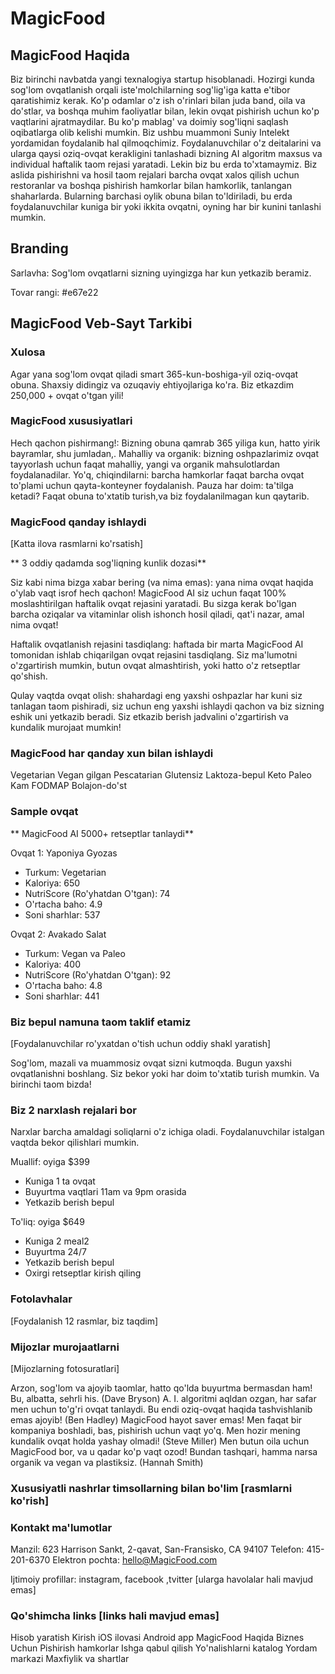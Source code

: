 # MagicFood

## MagicFood Haqida

Biz birinchi navbatda yangi texnalogiya startup hisoblanadi. Hozirgi kunda sog'lom ovqatlanish orqali iste'molchilarning sog'lig'iga katta e'tibor qaratishimiz kerak. Ko'p odamlar o'z ish o'rinlari bilan juda band, oila va do'stlar, va boshqa muhim faoliyatlar bilan, lekin ovqat pishirish uchun ko'p vaqtlarini ajratmaydilar. Bu ko'p mablag' va doimiy sog'liqni saqlash oqibatlarga olib kelishi mumkin. Biz ushbu muammoni Suniy Intelekt yordamidan foydalanib hal qilmoqchimiz. Foydalanuvchilar o'z deitalarini va ularga qaysi oziq-ovqat kerakligini tanlashadi bizning AI algoritm maxsus va individual haftalik taom rejasi yaratadi. Lekin biz bu erda to'xtamaymiz. Biz aslida pishirishni va hosil taom rejalari barcha ovqat xalos qilish uchun restoranlar va boshqa pishirish hamkorlar bilan hamkorlik, tanlangan shaharlarda. Bularning barchasi oylik obuna bilan to'ldiriladi, bu erda foydalanuvchilar kuniga bir yoki ikkita ovqatni, oyning har bir kunini tanlashi mumkin.

## Branding

Sarlavha: Sog'lom ovqatlarni sizning uyingizga har kun yetkazib beramiz.

Tovar rangi: #e67e22

## MagicFood Veb-Sayt Tarkibi

### Xulosa

Agar yana sog'lom ovqat qiladi smart 365-kun-boshiga-yil oziq-ovqat obuna. Shaxsiy didingiz va ozuqaviy ehtiyojlariga ko'ra. Biz etkazdim 250,000 + ovqat o'tgan yili!

### MagicFood xususiyatlari

Hech qachon pishirmang!: Bizning obuna qamrab 365 yiliga kun, hatto yirik bayramlar, shu jumladan,.
Mahalliy va organik: bizning oshpazlarimiz ovqat tayyorlash uchun faqat mahalliy, yangi va organik mahsulotlardan foydalanadilar.
Yo'q, chiqindilarni: barcha hamkorlar faqat barcha ovqat to'plami uchun qayta-konteyner foydalanish.
Pauza har doim: ta'tilga ketadi? Faqat obuna to'xtatib turish,va biz foydalanilmagan kun qaytarib.

### MagicFood qanday ishlaydi

[Katta ilova rasmlarni ko'rsatish]

** 3 oddiy qadamda sog'liqning kunlik dozasi**

Siz kabi nima bizga xabar bering (va nima emas): yana nima ovqat haqida o'ylab vaqt isrof hech qachon! MagicFood AI siz uchun faqat 100% moslashtirilgan haftalik ovqat rejasini yaratadi. Bu sizga kerak bo'lgan barcha oziqalar va vitaminlar olish ishonch hosil qiladi, qat'i nazar, amal nima ovqat!

Haftalik ovqatlanish rejasini tasdiqlang: haftada bir marta MagicFood AI tomonidan ishlab chiqarilgan ovqat rejasini tasdiqlang. Siz ma'lumotni o'zgartirish mumkin, butun ovqat almashtirish, yoki hatto o'z retseptlar qo'shish.

Qulay vaqtda ovqat olish: shahardagi eng yaxshi oshpazlar har kuni siz tanlagan taom pishiradi, siz uchun eng yaxshi ishlaydi qachon va biz sizning eshik uni yetkazib beradi. Siz etkazib berish jadvalini o'zgartirish va kundalik murojaat mumkin!

### MagicFood har qanday xun bilan ishlaydi

Vegetarian
Vegan gilgan
Pescatarian
Glutensiz
Laktoza-bepul
Keto
Paleo
Kam FODMAP
Bolajon-do'st

### Sample ovqat

** MagicFood AI 5000+ retseptlar tanlaydi**

Ovqat 1: Yaponiya Gyozas

- Turkum: Vegetarian
- Kaloriya: 650
- NutriScore (Ro'yhatdan O'tgan): 74
- O'rtacha baho: 4.9
- Soni sharhlar: 537

Ovqat 2: Avakado Salat

- Turkum: Vegan va Paleo
- Kaloriya: 400
- NutriScore (Ro'yhatdan O'tgan): 92
- O'rtacha baho: 4.8
- Soni sharhlar: 441

### Biz bepul namuna taom taklif etamiz

[Foydalanuvchilar ro'yxatdan o'tish uchun oddiy shakl yaratish]

Sog'lom, mazali va muammosiz ovqat sizni kutmoqda. Bugun yaxshi ovqatlanishni boshlang. Siz bekor yoki har doim to'xtatib turish mumkin. Va birinchi taom bizda!

### Biz 2 narxlash rejalari bor

Narxlar barcha amaldagi soliqlarni o'z ichiga oladi. Foydalanuvchilar istalgan vaqtda bekor qilishlari mumkin.

Muallif: oyiga $399

- Kuniga 1 ta ovqat
- Buyurtma vaqtlari 11am va 9pm orasida
- Yetkazib berish bepul

To'liq: oyiga $649

- Kuniga 2 meal2
- Buyurtma 24/7
- Yetkazib berish bepul
- Oxirgi retseptlar kirish qiling

### Fotolavhalar

[Foydalanish 12 rasmlar, biz taqdim]

### Mijozlar murojaatlarni

[Mijozlarning fotosuratlari]

Arzon, sog'lom va ajoyib taomlar, hatto qo'lda buyurtma bermasdan ham! Bu, albatta, sehrli his. (Dave Bryson)
A. I. algoritmi aqldan ozgan, har safar men uchun to'g'ri ovqat tanlaydi. Bu endi oziq-ovqat haqida tashvishlanib emas ajoyib! (Ben Hadley)
MagicFood hayot saver emas! Men faqat bir kompaniya boshladi, bas, pishirish uchun vaqt yo'q. Men hozir mening kundalik ovqat holda yashay olmadi! (Steve Miller)
Men butun oila uchun MagicFood bor, va u qadar ko'p vaqt ozod! Bundan tashqari, hamma narsa organik va vegan va plastiksiz. (Hannah Smith)

### Xususiyatli nashrlar timsollarning bilan bo'lim [rasmlarni ko'rish]

### Kontakt ma'lumotlar

Manzil: 623 Harrison Sankt, 2-qavat, San-Fransisko, CA 94107
Telefon: 415-201-6370
Elektron pochta: hello@MagicFood.com

Ijtimoiy profillar: instagram, facebook ,tvitter [ularga havolalar hali mavjud emas]

### Qo'shimcha links [links hali mavjud emas]

Hisob yaratish
Kirish
iOS ilovasi
Android app
MagicFood Haqida
Biznes Uchun
Pishirish hamkorlar
Ishga qabul qilish
Yo'nalishlarni katalog
Yordam markazi
Maxfiylik va shartlar
